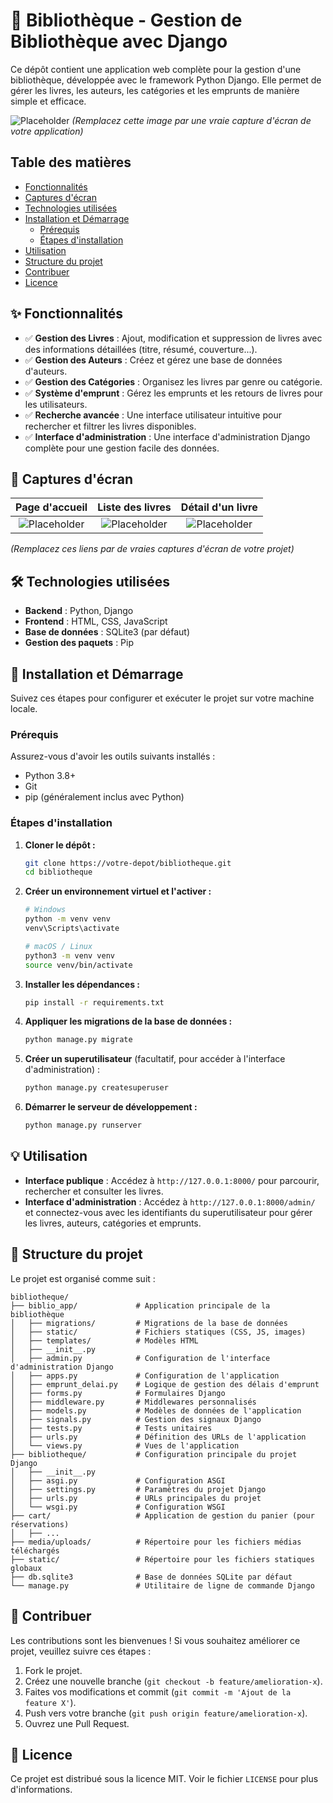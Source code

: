 # 📖 Bibliothèque - Gestion de Bibliothèque avec Django

Ce dépôt contient une application web complète pour la gestion d'une bibliothèque, développée avec le framework Python Django. Elle permet de gérer les livres, les auteurs, les catégories et les emprunts de manière simple et efficace.

![Placeholder](https://via.placeholder.com/800x400.png?text=Capture+d'écran+de+votre+application)
*(Remplacez cette image par une vraie capture d'écran de votre application)*

## Table des matières
- [Fonctionnalités](#-fonctionnalités)
- [Captures d'écran](#-captures-décran)
- [Technologies utilisées](#️-technologies-utilisées)
- [Installation et Démarrage](#-installation-et-démarrage)
  - [Prérequis](#prérequis)
  - [Étapes d'installation](#étapes-dinstallation)
- [Utilisation](#-utilisation)
- [Structure du projet](#-structure-du-projet)
- [Contribuer](#-contribuer)
- [Licence](#-licence)

## ✨ Fonctionnalités

-   ✅ **Gestion des Livres** : Ajout, modification et suppression de livres avec des informations détaillées (titre, résumé, couverture...).
-   ✅ **Gestion des Auteurs** : Créez et gérez une base de données d'auteurs.
-   ✅ **Gestion des Catégories** : Organisez les livres par genre ou catégorie.
-   ✅ **Système d'emprunt** : Gérez les emprunts et les retours de livres pour les utilisateurs.
-   ✅ **Recherche avancée** : Une interface utilisateur intuitive pour rechercher et filtrer les livres disponibles.
-   ✅ **Interface d'administration** : Une interface d'administration Django complète pour une gestion facile des données.

## 📸 Captures d'écran

| Page d'accueil | Liste des livres | Détail d'un livre |
| :---: | :---: | :---: |
| ![Placeholder](https://via.placeholder.com/300x200.png?text=Page+d'accueil) | ![Placeholder](https://via.placeholder.com/300x200.png?text=Liste+des+livres) | ![Placeholder](https://via.placeholder.com/300x200.png?text=Détail+d'un+livre) |

*(Remplacez ces liens par de vraies captures d'écran de votre projet)*

## 🛠️ Technologies utilisées

-   **Backend** : Python, Django
-   **Frontend** : HTML, CSS, JavaScript
-   **Base de données** : SQLite3 (par défaut)
-   **Gestion des paquets** : Pip

## 🚀 Installation et Démarrage

Suivez ces étapes pour configurer et exécuter le projet sur votre machine locale.

### Prérequis

Assurez-vous d'avoir les outils suivants installés :
-   Python 3.8+
-   Git
-   pip (généralement inclus avec Python)

### Étapes d'installation

1.  **Cloner le dépôt :**
    ```sh
    git clone https://votre-depot/bibliotheque.git
    cd bibliotheque
    ```

2.  **Créer un environnement virtuel et l'activer :**
    ```sh
    # Windows
    python -m venv venv
    venv\Scripts\activate

    # macOS / Linux
    python3 -m venv venv
    source venv/bin/activate
    ```

3.  **Installer les dépendances :**
    ```sh
    pip install -r requirements.txt
    ```

4.  **Appliquer les migrations de la base de données :**
    ```sh
    python manage.py migrate
    ```

5.  **Créer un superutilisateur** (facultatif, pour accéder à l'interface d'administration) :
    ```sh
    python manage.py createsuperuser
    ```

6.  **Démarrer le serveur de développement :**
    ```sh
    python manage.py runserver
    ```

## 💡 Utilisation

-   **Interface publique** : Accédez à `http://127.0.0.1:8000/` pour parcourir, rechercher et consulter les livres.
-   **Interface d'administration** : Accédez à `http://127.0.0.1:8000/admin/` et connectez-vous avec les identifiants du superutilisateur pour gérer les livres, auteurs, catégories et emprunts.

## 📁 Structure du projet

Le projet est organisé comme suit :

```
bibliotheque/
├── biblio_app/             # Application principale de la bibliothèque
│   ├── migrations/         # Migrations de la base de données
│   ├── static/             # Fichiers statiques (CSS, JS, images)
│   ├── templates/          # Modèles HTML
│   ├── __init__.py
│   ├── admin.py            # Configuration de l'interface d'administration Django
│   ├── apps.py             # Configuration de l'application
│   ├── emprunt_delai.py    # Logique de gestion des délais d'emprunt
│   ├── forms.py            # Formulaires Django
│   ├── middleware.py       # Middlewares personnalisés
│   ├── models.py           # Modèles de données de l'application
│   ├── signals.py          # Gestion des signaux Django
│   ├── tests.py            # Tests unitaires
│   ├── urls.py             # Définition des URLs de l'application
│   └── views.py            # Vues de l'application
├── bibliotheque/           # Configuration principale du projet Django
│   ├── __init__.py
│   ├── asgi.py             # Configuration ASGI
│   ├── settings.py         # Paramètres du projet Django
│   ├── urls.py             # URLs principales du projet
│   └── wsgi.py             # Configuration WSGI
├── cart/                   # Application de gestion du panier (pour réservations)
│   ├── ...
├── media/uploads/          # Répertoire pour les fichiers médias téléchargés
├── static/                 # Répertoire pour les fichiers statiques globaux
├── db.sqlite3              # Base de données SQLite par défaut
└── manage.py               # Utilitaire de ligne de commande Django
```

## 🤝 Contribuer

Les contributions sont les bienvenues ! Si vous souhaitez améliorer ce projet, veuillez suivre ces étapes :

1.  Fork le projet.
2.  Créez une nouvelle branche (`git checkout -b feature/amelioration-x`).
3.  Faites vos modifications et commit (`git commit -m 'Ajout de la feature X'`).
4.  Push vers votre branche (`git push origin feature/amelioration-x`).
5.  Ouvrez une Pull Request.

## 📜 Licence

Ce projet est distribué sous la licence MIT. Voir le fichier `LICENSE` pour plus d'informations.
```
